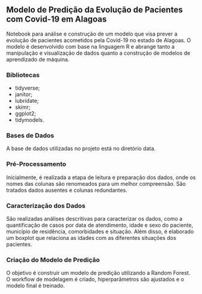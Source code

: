 ## Modelo de Predição da Evolução de Pacientes com Covid-19 em Alagoas
Notebook para análise e construção de um modelo que visa prever a evolução de pacientes acometidos pela Covid-19 no estado de Alagoas. O modelo é desenvolvido com base na linguagem R e abrange tanto a manipulação e visualização de dados quanto a construção de modelos de aprendizado de máquina.

### Bibliotecas
- tidyverse;
- janitor;
- lubridate;
- skimr;
- ggplot2;
- tidymodels.


### Bases de Dados
A base de dados utilizadas no projeto está no diretório data. 

### Pré-Processamento
Inicialmente, é realizada a etapa de leitura e preparação dos dados, onde os nomes das colunas são renomeados para um melhor compreensão. São tratados dados ausentes e colunas redundantes.

### Caracterização dos Dados
São realizadas análises descritivas para caracterizar os dados, como a quantificação de casos por data de atendimento, idade e sexo do paciente, município de residência, comorbidades e situação. Além disso, é elaborado um boxplot que relaciona as idades com as diferentes situações dos pacientes.

### Criação do Modelo de Predição
O objetivo é construir um modelo de predição utilizando a Random Forest. O workflow de modelagem é criado, hiperparâmetros são ajustados e o modelo final é treinado.

